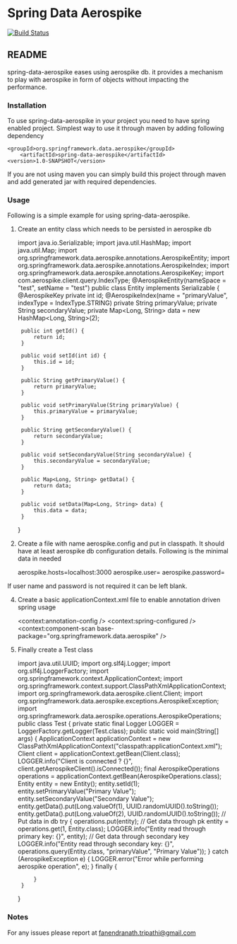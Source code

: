 # Spring Data Aerospike
[![Build Status](https://github.com/fanendra22/spring-data-aerospike)](https://github.com/fanendra22/spring-data-aerospike)

## README

spring-data-aerospike eases using aerospike db. it provides a mechanism to play with aerospike in form of objects without impacting the performance.

### Installation

To use spring-data-aerospike in your project you need to have spring enabled project. Simplest way 
to use it through maven by adding following dependency

	<groupId>org.springframework.data.aerospike</groupId>
		<artifactId>spring-data-aerospike</artifactId>
	<version>1.0-SNAPSHOT</version>

If you are not using maven you can simply build this project through maven and add generated jar
with required dependencies.

### Usage

Following is a simple example for using spring-data-aerospike.

1. Create an entity class which needs to be persisted in aerospike db


	import java.io.Serializable;
	import java.util.HashMap;
	import java.util.Map;
	import org.springframework.data.aerospike.annotations.AerospikeEntity;
	import org.springframework.data.aerospike.annotations.AerospikeIndex;
	import org.springframework.data.aerospike.annotations.AerospikeKey;
	import com.aerospike.client.query.IndexType;
	@AerospikeEntity(nameSpace = "test", setName = "test")
	public class Entity implements Serializable {
		@AerospikeKey
		private int					id;
		@AerospikeIndex(name = "primaryValue", indexType = IndexType.STRING)
		private String				primaryValue;
		private String				secondaryValue;
		private Map<Long, String>	data	= new HashMap<Long, String>(2);
	
		public int getId() {
			return id;
		}
	
		public void setId(int id) {
			this.id = id;
		}
	
		public String getPrimaryValue() {
			return primaryValue;
		}
	
		public void setPrimaryValue(String primaryValue) {
			this.primaryValue = primaryValue;
		}
	
		public String getSecondaryValue() {
			return secondaryValue;
		}
	
		public void setSecondaryValue(String secondaryValue) {
			this.secondaryValue = secondaryValue;
		}
	
		public Map<Long, String> getData() {
			return data;
		}
	
		public void setData(Map<Long, String> data) {
			this.data = data;
		}
	}
	
3. Create a file with name aerospike.config and put in classpath. It should have at least aerospike db configuration details. Following is the minimal data in needed 

	aerospike.hosts=localhost:3000
	aerospike.user=<user-name>
	aerospike.password=<user-password>
	
If user name and password is not required it can be left blank.
	
4. Create a basic applicationContext.xml file to enable annotation driven spring usage


	<?xml  version="1.0" encoding="UTF-8"?>
	<beans xmlns="http://www.springframework.org/schema/beans"
		xmlns:xsi="http://www.w3.org/2001/XMLSchema-instance" 
		xmlns:context="http://www.springframework.org/schema/context"
		xsi:schemaLocation="http://www.springframework.org/schema/beans http://www.springframework.org/schema/beans/spring-beans.xsd
	                        http://www.springframework.org/schema/context http://www.springframework.org/schema/context/spring-context.xsd">
		<context:annotation-config />
		<context:spring-configured />
		<context:component-scan base-package="org.springframework.data.aerospike" />
	</beans>

5. Finally create a Test class

	import java.util.UUID;
	import org.slf4j.Logger;
	import org.slf4j.LoggerFactory;
	import org.springframework.context.ApplicationContext;
	import org.springframework.context.support.ClassPathXmlApplicationContext;
	import org.springframework.data.aerospike.client.Client;
	import org.springframework.data.aerospike.exceptions.AerospikeException;
	import org.springframework.data.aerospike.operations.AerospikeOperations;
	public class Test {
		private static final Logger	LOGGER	= LoggerFactory.getLogger(Test.class);
		public static void main(String[] args) {
			ApplicationContext applicationContext = new ClassPathXmlApplicationContext("classpath:applicationContext.xml");
			Client client = applicationContext.getBean(Client.class);
			LOGGER.info("Client is connected ? {}", client.getAerospikeClient().isConnected());
			final AerospikeOperations operations = applicationContext.getBean(AerospikeOperations.class);
			Entity entity = new Entity();
			entity.setId(1);
			entity.setPrimaryValue("Primary Value");
			entity.setSecondaryValue("Secondary Value");
			entity.getData().put(Long.valueOf(1), UUID.randomUUID().toString());
			entity.getData().put(Long.valueOf(2), UUID.randomUUID().toString());
			// Put data in db
			try {
				operations.put(entity);
				// Get data through pk
				entity = operations.get(1, Entity.class);
				LOGGER.info("Entity read through primary key: {}", entity);
				// Get data through secondary key
				LOGGER.info("Entity read through secondary key: {}", operations.query(Entity.class, "primaryValue", "Primary Value"));
			} catch (AerospikeException e) {
				LOGGER.error("Error while performing aerospike operation", e);
			} finally {
				
			}
		}
	}

### Notes

For any issues please report at fanendranath.tripathi@gmail.com
